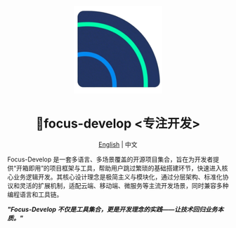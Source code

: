 # <p align="center"><img src="./资源/logo.png" width="200"></p>

<h1 align="center">👋focus-develop <专注开发></h1>

<p align="center"><a href="README-en.md">English</a> | 中文</p>

Focus-Develop
是一套多语言、多场景覆盖的开源项目集合，旨在为开发者提供“开箱即用”的项目框架与工具，帮助用户跳过繁琐的基础搭建环节，快速进入核心业务逻辑开发。其核心设计理念是​​极简主义​​与​​模块化​​，通过分层架构、标准化协议和灵活的扩展机制，适配云端、移动端、微服务等主流开发场景，同时兼容多种编程语言和工具链。

***"Focus-Develop 不仅是工具集合，更是开发理念的实践——让技术回归业务本质。"***

